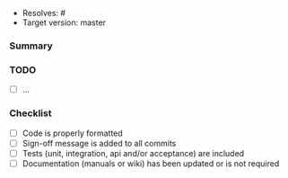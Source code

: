 
* Resolves: # <!-- related github issue -->
* Target version: master 

### Summary


### TODO

- [ ] ...

### Checklist

- [ ] Code is properly formatted
- [ ] Sign-off message is added to all commits
- [ ] Tests (unit, integration, api and/or acceptance) are included
- [ ] Documentation (manuals or wiki) has been updated or is not required
